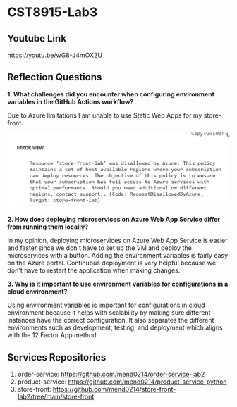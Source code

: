 # CST8915-Lab3

## Youtube Link

https://youtu.be/wG8-J4mOX2U

## Reflection Questions

**1. What challenges did you encounter when configuring environment variables in the GitHub Actions workflow?**

Due to Azure limitations I am unable to use Static Web Apps for my store-front.

![alt text](StaticWebAppError.png)

**2. How does deploying microservices on Azure Web App Service differ from running them locally?**

In my opinion, deploying microservices on Azure Web App Service is easier and faster since we don't have to 
set up the VM and deploy the microservices with a button. Adding the environment variables is fairly easy on the Azure portal. Continuous deployment is very helpful because we don't have to restart the application when making changes.

**3. Why is it important to use environment variables for configurations in a cloud environment?**

Using environment variables is important for configurations in cloud environment because it helps with scalability by making sure different instances have the correct configuration. It also separates the different environments such as development, testing, and deployment which aligns with the 12 Factor App method.

## Services Repositories

1. order-service: https://github.com/mend0214/order-service-lab2
2. product-service: https://github.com/mend0214/product-service-python
3. store-front: https://github.com/mend0214/store-front-lab2/tree/main/store-front